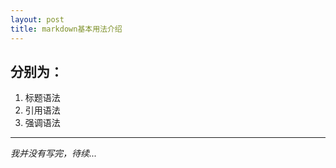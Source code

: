 ```yaml
---
layout: post
title: markdown基本用法介绍
---
```


## 分别为：
1. 标题语法
2. 引用语法
3. 强调语法

**********************
*我并没有写完，待续...*
